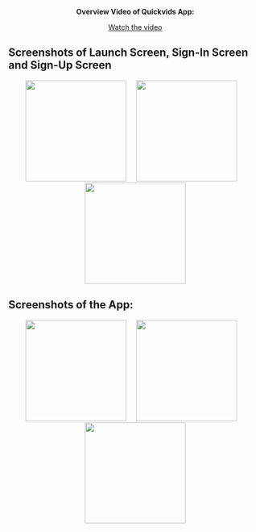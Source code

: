 <p align="center">
  <b>Overview Video of Quickvids App:</b>
  </p>
  
<p align="center">
  <a href="https://github.com/user-attachments/assets/bcd6b9ff-6071-4a51-95f5-a8e82233aa38" target="_blank">
    Watch the video
  </a>
</p>

## Screenshots of Launch Screen, Sign-In Screen and Sign-Up Screen
<p align="center">
  <img src="https://github.com/user-attachments/assets/51b0068f-9ada-4413-8018-fd5259547781" width="200" />
  &nbsp;&nbsp;&nbsp;
  <img src="https://github.com/user-attachments/assets/847c2fd6-88a1-4504-a90f-a07952fc6ece" width="200" />
  &nbsp;&nbsp;&nbsp;
  <img src="https://github.com/user-attachments/assets/db2e084e-6eb1-48af-afcd-edf68b652823" width="200" />
</p>

## Screenshots of the App:
<p align="center">
  <img src="https://github.com/user-attachments/assets/61fe1fc6-7770-4f1e-ba3c-60c813263db3" width="200" />
  &nbsp;&nbsp;&nbsp;
  <img src="https://github.com/user-attachments/assets/6f35080b-5a00-4ae2-9a9f-7c9e354db2f3" width="200" />
  &nbsp;&nbsp;&nbsp;
  <img src="https://github.com/user-attachments/assets/9a5c1ec9-24b9-4c5b-8445-e26d9feb2cec" width="200" />
</p>




